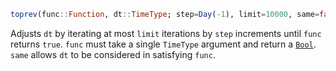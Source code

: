 ```julia
toprev(func::Function, dt::TimeType; step=Day(-1), limit=10000, same=false) -> TimeType
```

Adjusts `dt` by iterating at most `limit` iterations by `step` increments until `func` returns `true`. `func` must take a single `TimeType` argument and return a [`Bool`](@ref). `same` allows `dt` to be considered in satisfying `func`.

